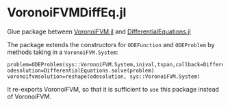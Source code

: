 VoronoiFVMDiffEq.jl
==================

Glue package between [VoronoiFVM.jl](https://github.com/j-fu/VoronoiFVM.jl) and [DifferentialEquations.jl](https://github.com/SciML/DifferentialEquations.jl)

The package extends the constructors for `ODEFunction` and `ODEProblem` by methods taking in a `VoronoiFVM.System`:

```
problem=ODEProblem(sys::VoronoiFVM.System,inival,tspan,callback=DifferentialEquations.CallbackSet())
odesolution=DifferentialEquations.solve(problem)
voronoifvmsolution=reshape(odesolution, sys::VoronoiFVM.System)
```

It re-exports VoronoiFVM, so that it is sufficient to `use` this package instead of VoronoiFVM.


